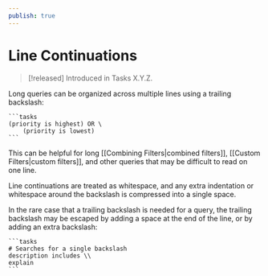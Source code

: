 ```yaml
---
publish: true
---
```


# Line Continuations
> [!released]
> Introduced in Tasks X.Y.Z.

Long queries can be organized across multiple lines using a trailing backslash:

    ```tasks
    (priority is highest) OR \
        (priority is lowest)
    ```

This can be helpful for long [[Combining Filters|combined filters]],  [[Custom
Filters|custom filters]], and other queries that may be difficult to read on one line.

Line continuations are treated as whitespace, and any extra indentation or whitespace around the backslash is compressed into a single space.

In the rare case that a trailing backslash is needed for a query, the trailing backslash may be escaped by adding a space at the end of the line, or by adding an extra backslash:

    ```tasks
    # Searches for a single backslash
    description includes \\
    explain
    ```
